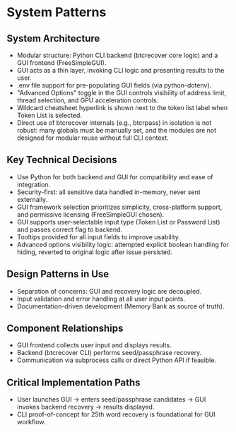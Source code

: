 # System Patterns

## System Architecture
- Modular structure: Python CLI backend (btcrecover core logic) and a GUI frontend (FreeSimpleGUI).
- GUI acts as a thin layer, invoking CLI logic and presenting results to the user.
- .env file support for pre-populating GUI fields (via python-dotenv).
- "Advanced Options" toggle in the GUI controls visibility of address limit, thread selection, and GPU acceleration controls.
- Wildcard cheatsheet hyperlink is shown next to the token list label when Token List is selected.
- Direct use of btcrecover internals (e.g., btcrpass) in isolation is not robust: many globals must be manually set, and the modules are not designed for modular reuse without full CLI context.

## Key Technical Decisions
- Use Python for both backend and GUI for compatibility and ease of integration.
- Security-first: all sensitive data handled in-memory, never sent externally.
- GUI framework selection prioritizes simplicity, cross-platform support, and permissive licensing (FreeSimpleGUI chosen).
- GUI supports user-selectable input type (Token List or Password List) and passes correct flag to backend.
- Tooltips provided for all input fields to improve usability.
- Advanced options visibility logic: attempted explicit boolean handling for hiding, reverted to original logic after issue persisted.

## Design Patterns in Use
- Separation of concerns: GUI and recovery logic are decoupled.
- Input validation and error handling at all user input points.
- Documentation-driven development (Memory Bank as source of truth).

## Component Relationships
- GUI frontend collects user input and displays results.
- Backend (btcrecover CLI) performs seed/passphrase recovery.
- Communication via subprocess calls or direct Python API if feasible.

## Critical Implementation Paths
- User launches GUI → enters seed/passphrase candidates → GUI invokes backend recovery → results displayed.
- CLI proof-of-concept for 25th word recovery is foundational for GUI workflow.

